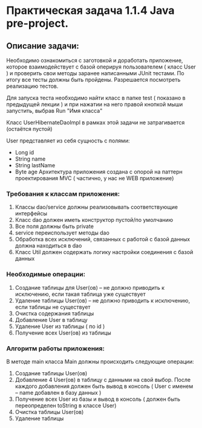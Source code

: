 # Практическая задача 1.1.4 Java pre-project.

## Описание задачи:

Необходимо ознакомиться с заготовкой и доработать приложение, которое взаимодействует с базой оперируя пользователем ( класс User ) и проверить свои методы заранее написанными JUnit тестами. По итогу все тесты должны быть пройдены. Разрешается посмотреть реализацию тестов.

Для запуска теста необходимо найти класс в папке test ( показано в предыдущей лекции ) и при нажатии на него правой кнопкой мыши запустить, выбрав Run "Имя класса"

Класс UserHibernateDaoImpl в рамках этой задачи не затрагивается (остаётся пустой)

User представляет из себя сущность с полями:

+ Long id
+ String name
+ String lastName
+ Byte age
Архитектура приложения создана с опорой на паттерн проектирования MVC ( частично, у нас не WEB приложение)

### Требования к классам приложения:

1. Классы dao/service должны реализовывать соответствующие интерфейсы
2. Класс dao должен иметь конструктор пустой/по умолчанию
3. Все поля должны быть private
4. service переиспользует методы dao
5. Обработка всех исключений, связанных с работой с базой данных должна находиться в dao
6. Класс Util должен содержать логику настройки соединения с базой данных


### Необходимые операции:

1. Создание таблицы для User(ов) – не должно приводить к исключению, если такая таблица уже существует
2. Удаление таблицы User(ов) – не должно приводить к исключению, если таблицы не существует
3. Очистка содержания таблицы
4. Добавление User в таблицу
5. Удаление User из таблицы ( по id )
6. Получение всех User(ов) из таблицы


### Алгоритм работы приложения:
В методе main класса Main должны происходить следующие операции:
1. Создание таблицы User(ов)
2. Добавление 4 User(ов) в таблицу с данными на свой выбор. После каждого добавления должен быть вывод в консоль ( User с именем – name добавлен в базу данных )
3. Получение всех User из базы и вывод в консоль ( должен быть переопределен toString в классе User)
4. Очистка таблицы User(ов)
5. Удаление таблицы
